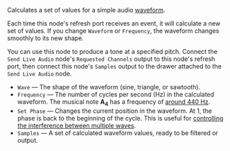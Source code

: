 Calculates a set of values for a simple audio [waveform](http://en.wikipedia.org/wiki/Waveform).

Each time this node's refresh port receives an event, it will calculate a new set of values.  If you change `Waveform` or `Frequency`, the waveform changes smoothly to its new shape.

You can use this node to produce a tone at a specified pitch.  Connect the `Send Live Audio` node's `Requested Channels` output to this node's refresh port, then connect this node's `Samples` output to the drawer attached to the `Send Live Audio` node.

   - `Wave` — The shape of the waveform (sine, triangle, or sawtooth). 
   - `Frequency` — The number of cycles per second (Hz) in the calculated waveform.  The musical note <b>A<sub>4</sub></b> has a frequency of <a href="https://en.wikipedia.org/wiki/A440_(pitch_standard)">around 440 Hz</a>.
   - `Set Phase` — Changes the current position in the waveform.  At 1, the phase is back to the beginning of the cycle.  This is useful for [controlling the interference between multiple waves](http://web.archive.org/web/20031009204604/http://www.soundonsound.com/sos/aug99/articles/synthsecrets.htm).
   - `Samples` — A set of calculated waveform values, ready to be filtered or output.
